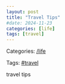 ```yaml
---
layout: post
title: "Travel Tips"
#date: 2024-11-23
categories: [life]
tags: [travel]
---
```


Categories: [/life](/categories/life/)

Tags: [#travel](/tags/travel/)

travel tips